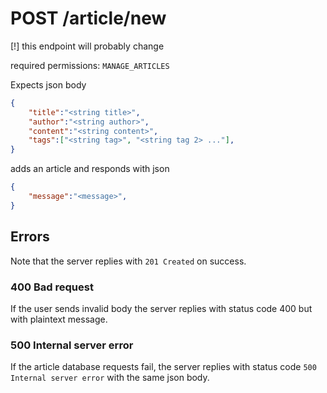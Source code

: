 # POST /article/new

\[!\] this endpoint will probably change

required permissions: `MANAGE_ARTICLES`

Expects json body

```json
{
	"title":"<string title>",
	"author":"<string author>",
	"content":"<string content>",
	"tags":["<string tag>", "<string tag 2> ..."],
}
```

adds an article and responds with json

```json
{
	"message":"<message>",
}
```

## Errors

Note that the server replies with `201 Created` on success.

### 400 Bad request

If the user sends invalid body the server replies with status code 400 but with plaintext message.

### 500 Internal server error

If the article database requests fail, the server replies with status code `500 Internal server error` with the same json body.
